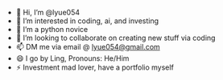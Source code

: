 - 👋 Hi, I’m @lyue054
- 👀 I’m interested in coding, ai, and investing 
- 🌱 I’m a python novice
- 💞️ I’m looking to collaborate on creating new stuff via coding
- 📫 DM me via email @ lyue054@gmail.com
- 😄 I go by Ling, Pronouns: He/Him
- ⚡ Investment mad lover, have a portfolio myself

<!---
lyue054/lyue054 is a ✨ special ✨ repository because its `README.md` (this file) appears on your GitHub profile.
You can click the Preview link to take a look at your changes.
--->
